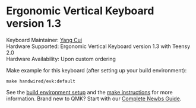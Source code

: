 # Ergonomic Vertical Keyboard version 1.3

Keyboard Maintainer: [Yang Cui](https://github.com/YangPiCui)   
Hardware Supported: Ergonomic Vertical Keyboard version 1.3 with Teensy 2.0  
Hardware Availability: Upon custom ordering  

Make example for this keyboard (after setting up your build environment):

    make handwired/evk:default

See the [build environment setup](https://docs.qmk.fm/#/getting_started_build_tools) and the [make instructions](https://docs.qmk.fm/#/getting_started_make_guide) for more information. Brand new to QMK? Start with our [Complete Newbs Guide](https://docs.qmk.fm/#/newbs).

